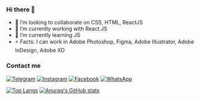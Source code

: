 ### Hi there 👋

- 👯 I’m looking to collaborate on CSS, HTML, ReactJS
- 🔭 I’m currently working with React.JS
- 🌱 I’m currently learning JS
- ⚡ Facts: I can work in Adobe Photoshop, Figma, Adobe Illustrator, Adobe InDesign, Adobe XD


### Contact me 
[![Telegram](https://img.shields.io/badge/-Telegram-000000??style=flat-square&logo=Telegram&logoColor=00FFDE)](https://web.telegram.org/)
[![Instagram](https://img.shields.io/badge/-Instagram-000000??style=flat-square&logo=Instagram&logoColor=00FFDE)](https://www.instagram.com/aiz.abdukulova/?hl=ru)
[![Facebook](https://img.shields.io/badge/-Facebook-000000??style=flat-square&logo=Facebook&logoColor=00FFDE)](https://www.facebook.com/aizada.abdukulova.9/)
[![WhatsApp](https://img.shields.io/badge/-WhatsApp-000000??style=flat-square&logo=WhatsApp&logoColor=00FFDE)](https://web.whatsapp.com/)




[![Top Langs](https://github-readme-stats.vercel.app/api/top-langs/?username=Aizat-Ab&layout=compact)](https://github.com/Aizat-Ab/github-readme-stats)
[![Anurag's GitHub stats](https://github-readme-stats.vercel.app/api?username=Aizat-Ab&show_icons=true)](https://github.com/Aizat-Ab/github-readme-stats)

